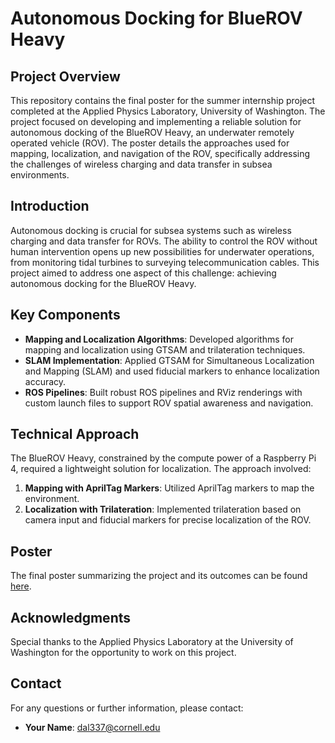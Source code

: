# Autonomous Docking for BlueROV Heavy

## Project Overview

This repository contains the final poster for the summer internship project completed at the Applied Physics Laboratory, University of Washington. The project focused on developing and implementing a reliable solution for autonomous docking of the BlueROV Heavy, an underwater remotely operated vehicle (ROV). The poster details the approaches used for mapping, localization, and navigation of the ROV, specifically addressing the challenges of wireless charging and data transfer in subsea environments.

## Introduction

Autonomous docking is crucial for subsea systems such as wireless charging and data transfer for ROVs. The ability to control the ROV without human intervention opens up new possibilities for underwater operations, from monitoring tidal turbines to surveying telecommunication cables. This project aimed to address one aspect of this challenge: achieving autonomous docking for the BlueROV Heavy.

## Key Components

- **Mapping and Localization Algorithms**: Developed algorithms for mapping and localization using GTSAM and trilateration techniques. 
- **SLAM Implementation**: Applied GTSAM for Simultaneous Localization and Mapping (SLAM) and used fiducial markers to enhance localization accuracy.
- **ROS Pipelines**: Built robust ROS pipelines and RViz renderings with custom launch files to support ROV spatial awareness and navigation.

## Technical Approach

The BlueROV Heavy, constrained by the compute power of a Raspberry Pi 4, required a lightweight solution for localization. The approach involved:

1. **Mapping with AprilTag Markers**: Utilized AprilTag markers to map the environment.
2. **Localization with Trilateration**: Implemented trilateration based on camera input and fiducial markers for precise localization of the ROV.

## Poster

The final poster summarizing the project and its outcomes can be found [here](BlueAnchorPoster.pdf). 

## Acknowledgments

Special thanks to the Applied Physics Laboratory at the University of Washington for the opportunity to work on this project. 

## Contact

For any questions or further information, please contact:

- **Your Name**: dal337@cornell.edu



